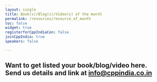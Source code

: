 ```yaml
---
layout: single
title: Book(s)/Blog(s)/Video(s) of the month
permalink: /resources/resource_of_month
toc: false
widget: true
registerforCppIndiaCon: false
joinCppIndia: true
speakers: false

---
```


## Want to get listed your book/blog/video here. Send us details and link at info@cppindia.co.in